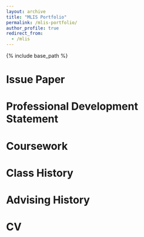 ```yaml
---
layout: archive
title: "MLIS Portfolio"
permalink: /mlis-portfolio/
author_profile: true
redirect_from:
  - /mlis
---
```


{% include base_path %}


Issue Paper
======


Professional Development Statement
======


Coursework
======


Class History
======


Advising History
======

 
CV
======



